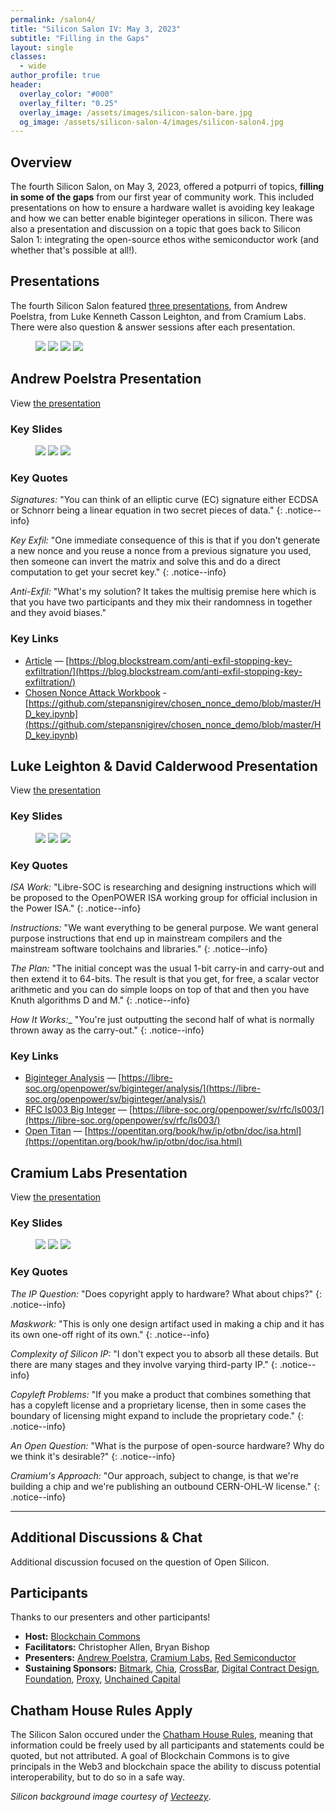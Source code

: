 ```yaml
---
permalink: /salon4/
title: "Silicon Salon IV: May 3, 2023"
subtitle: "Filling in the Gaps"
layout: single
classes:
  - wide
author_profile: true
header:
  overlay_color: "#000"
  overlay_filter: "0.25"
  overlay_image: /assets/images/silicon-salon-bare.jpg
  og_image: /assets/silicon-salon-4/images/silicon-salon4.jpg
---
```


## Overview

The fourth Silicon Salon, on May 3, 2023, offered a potpurri of
topics, **filling in some of the gaps** from our first year of
community work. This included presentations on how to ensure a
hardware wallet is avoiding key leakage and how we can better enable
biginteger operations in silicon. There was also a presentation and
discussion on a topic that goes back to Silicon Salon 1: integrating
the open-source ethos withe semiconductor work (and whether that's
possible at all!).

## Presentations

The fourth Silicon Salon featured [three
presentations](/salon4/presentations), from Andrew Poelstra, from Luke
Kenneth Casson Leighton, and from Cramium Labs.  There were also
question & answer sessions after each presentation.

<figure class="third">
	<a href="https://www.siliconsalon.info/salon4/presentations/#silicon-salon-overview"><img src="/assets/silicon-salon-4/presentations/silicon-salon-presentation.jpg"></a>
	<a href="https://www.siliconsalon.info/salon4/presentations/#andrew-poelstra-presentation"><img src="/assets/silicon-salon-4/presentations/poelstra-presentation.jpg"></a>
	<a href="https://www.siliconsalon.info/salon4/presentations/#luke-leighton-david-calderwood-presentation"><img src="/assets/silicon-salon-4/presentations/libresoc-presentation.jpg"></a>
	<a href="https://www.siliconsalon.info/salon4/presentations/#cramium-labs-presentation"><img src="/assets/silicon-salon-4/presentations/cramium-presentation.jpg"></a>
</figure>

## Andrew Poelstra Presentation

View [the presentation](https://www.siliconsalon.info/salon4/presentations/#andrew-poelstra-presentation)

### Key Slides

<figure class="third">
	<a href="https://www.siliconsalon.info/assets/silicon-salon-4/presentations/poelstra-presentation-1.jpg"><img src="/assets/silicon-salon-4/presentations/poelstra-presentation-1.jpg"></a>
	<a href="https://www.siliconsalon.info/assets/silicon-salon-4/presentations/poelstra-presentation-2.jpg"><img src="/assets/silicon-salon-4/presentations/poelstra-presentation-2.jpg"></a>
	<a href="https://www.siliconsalon.info/assets/silicon-salon-4/presentations/poelstra-presentation-3.jpg"><img src="/assets/silicon-salon-4/presentations/poelstra-presentation-3.jpg"></a>	
</figure>

### Key Quotes

_Signatures:_ "You can think of an elliptic curve (EC) signature
either ECDSA or Schnorr being a linear equation in two secret pieces
of data."
{: .notice--info}

_Key Exfil:_ "One immediate consequence of this is that if you don't
generate a new nonce and you reuse a nonce from a previous signature
you used, then someone can invert the matrix and solve this and do a
direct computation to get your secret key."
{: .notice--info}

_Anti-Exfil:_ "What's my solution? It takes the multisig premise here
which is that you have two participants and they mix their randomness
in together and they avoid biases."

### Key Links

* [Article](https://blog.blockstream.com/anti-exfil-stopping-key-exfiltration/) — [https://blog.blockstream.com/anti-exfil-stopping-key-exfiltration/](https://blog.blockstream.com/anti-exfil-stopping-key-exfiltration/)
* [Chosen Nonce Attack Workbook](https://github.com/stepansnigirev/chosen_nonce_demo/blob/master/HD_key.ipynb) - [https://github.com/stepansnigirev/chosen_nonce_demo/blob/master/HD_key.ipynb](https://github.com/stepansnigirev/chosen_nonce_demo/blob/master/HD_key.ipynb)

## Luke Leighton & David Calderwood Presentation

View [the presentation](https://www.siliconsalon.info/salon4/presentations/#luke-leighton-david-calderwood-presentation)

### Key Slides

<figure class="third">
	<a href="https://www.siliconsalon.info/assets/silicon-salon-4/presentations/libresoc-presentation-1.jpg"><img src="/assets/silicon-salon-4/presentations/libresoc-presentation-1.jpg"></a>
	<a href="https://www.siliconsalon.info/assets/silicon-salon-4/presentations/libresoc-presentation-2.jpg"><img src="/assets/silicon-salon-4/presentations/libresoc-presentation-2.jpg"></a>
	<a href="https://www.siliconsalon.info/assets/silicon-salon-4/presentations/libresoc-presentation-3.jpg"><img src="/assets/silicon-salon-4/presentations/libresoc-presentation-3.jpg"></a>
</figure>

### Key Quotes

_ISA Work:_ "Libre-SOC is researching and designing instructions which
will be proposed to the OpenPOWER ISA working group for official
inclusion in the Power ISA."
{: .notice--info}

_Instructions:_ "We want everything to be general purpose. We want
general purpose instructions that end up in mainstream compilers and
the mainstream software toolchains and libraries."
{: .notice--info}

_The Plan:_ "The initial concept was the usual 1-bit carry-in and
carry-out and then extend it to 64-bits. The result is that you get,
for free, a scalar vector arithmetic and you can do simple loops on
top of that and then you have Knuth algorithms D and M."
{: .notice--info}

_How It Works:__
"You're just outputting the second half of what is normally thrown
away as the carry-out."
{: .notice--info}

### Key Links

* [Biginteger Analysis](https://libre-soc.org/openpower/sv/biginteger/analysis/) — [https://libre-soc.org/openpower/sv/biginteger/analysis/](https://libre-soc.org/openpower/sv/biginteger/analysis/)
* [RFC ls003 Big Integer](https://libre-soc.org/openpower/sv/rfc/ls003/) — [https://libre-soc.org/openpower/sv/rfc/ls003/](https://libre-soc.org/openpower/sv/rfc/ls003/)
* [Open Titan](https://opentitan.org/book/hw/ip/otbn/doc/isa.html) — [https://opentitan.org/book/hw/ip/otbn/doc/isa.html](https://opentitan.org/book/hw/ip/otbn/doc/isa.html)

## Cramium Labs Presentation

View [the presentation](https://www.siliconsalon.info/salon4/presentations/#cramium-labs-presentation)

### Key Slides

<figure class="third">
	<a href="https://www.siliconsalon.infoassets/silicon-salon-4/presentations/libresoc-presentation-1.jpg"><img src="/assets/silicon-salon-4/presentations/cramium-presentation-1.jpg"></a>
	<a href="https://www.siliconsalon.infoassets/silicon-salon-4/presentations/libresoc-presentation-2.jpg"><img src="/assets/silicon-salon-4/presentations/cramium-presentation-2.jpg"></a>
	<a href="https://www.siliconsalon.infoassets/silicon-salon-4/presentations/libresoc-presentation-3.jpg"><img src="/assets/silicon-salon-4/presentations/cramium-presentation-3.jpg"></a>	
</figure>

### Key Quotes

_The IP Question:_
"Does copyright apply to hardware? What about chips?"
{: .notice--info}

_Maskwork:_
"This is only one design artifact used in making a chip and it has its
own one-off right of its own."
{: .notice--info}

_Complexity of Silicon IP:_
"I don't expect you to absorb all these details. But there are many
stages and they involve varying third-party IP."
{: .notice--info}

_Copyleft Problems:_
"If you make a product that combines something that has a copyleft
license and a proprietary license, then in some cases the boundary of
licensing might expand to include the proprietary code."
{: .notice--info}

_An Open Question:_
"What is the purpose of open-source hardware? Why do we think it's
desirable?"
{: .notice--info}

_Cramium's Approach:_
"Our approach, subject to change, is that we're building a chip and
we're publishing an outbound CERN-OHL-W license."
{: .notice--info}

--------------

## Additional Discussions & Chat

Additional discussion focused on the question of Open Silicon.

## Participants

Thanks to our presenters and other participants!

* **Host:** [Blockchain Commons](https://www.blockchaincommons.com/)
* **Facilitators:** Christopher Allen, Bryan Bishop
* **Presenters:** [Andrew Poelstra](https://github.com/apoelstra), [Cramium Labs](https://www.cramiumlabs.com/), [Red Semiconductor](https://redsemiconductor.com/)
* **Sustaining Sponsors:** [Bitmark](https://bitmark.com/), [Chia](https://www.chia.net/), [CrossBar](https://www.crossbar-inc.com/), [Digital Contract Design](https://contract.design/), [Foundation](https://foundationdevices.com/), [Proxy](https://www.proxy.com/), [Unchained Capital](https://unchained.com/)

## Chatham House Rules Apply

The Silicon Salon occured under the [Chatham House
Rules](https://www.chathamhouse.org/about-us/chatham-house-rule),
meaning that information could be freely used by all participants and
statements could be quoted, but not attributed. A goal of Blockchain
Commons is to give principals in the Web3 and blockchain space the
ability to discuss potential interoperability, but to do so in a safe
way.

_Silicon background image courtesy of
[Vecteezy](https://www.vecteezy.com/vector-art/344822-printed-circuit-board-vector-illustration)_.
